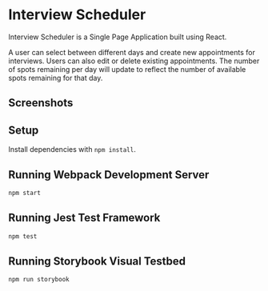 # Interview Scheduler

Interview Scheduler is a Single Page Application built using React.

A user can select between different days and create new appointments for interviews. Users can also edit or delete existing appointments. The number of spots remaining per day will update to reflect the number of available spots remaining for that day.

## Screenshots

## Setup

Install dependencies with `npm install`.

## Running Webpack Development Server

```sh
npm start
```

## Running Jest Test Framework

```sh
npm test
```

## Running Storybook Visual Testbed

```sh
npm run storybook
```
